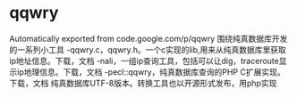 # qqwry
Automatically exported from code.google.com/p/qqwry
围绕纯真数据库开发的一系列小工具
-qqwry.c，qqwry.h。一个c实现的lib,用来从纯真数据库里获取ip地址信息。下载，文档
-nali，一组ip查询工具，包括可以让dig，traceroute显示ip地理信息。下载，文档
-pecl::qqwry，纯真数据库查询的PHP C扩展实现。下载，文档
纯真数据库UTF-8版本。转换工具也以开源形式发布，用php实现
